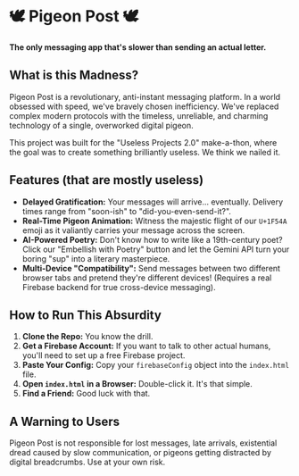 # 🕊️ Pigeon Post 🕊️

**The only messaging app that's slower than sending an actual letter.**

## What is this Madness?

Pigeon Post is a revolutionary, anti-instant messaging platform. In a world obsessed with speed, we've bravely chosen inefficiency. We've replaced complex modern protocols with the timeless, unreliable, and charming technology of a single, overworked digital pigeon.

This project was built for the "Useless Projects 2.0" make-a-thon, where the goal was to create something brilliantly useless. We think we nailed it.

## Features (that are mostly useless)

* **Delayed Gratification:** Your messages will arrive... eventually. Delivery times range from "soon-ish" to "did-you-even-send-it?".
* **Real-Time Pigeon Animation:** Witness the majestic flight of our `U+1F54A` emoji as it valiantly carries your message across the screen.
* **AI-Powered Poetry:** Don't know how to write like a 19th-century poet? Click our "Embellish with Poetry" button and let the Gemini API turn your boring "sup" into a literary masterpiece.
* **Multi-Device "Compatibility":** Send messages between two different browser tabs and pretend they're different devices! (Requires a real Firebase backend for true cross-device messaging).

## How to Run This Absurdity

1.  **Clone the Repo:** You know the drill.
2.  **Get a Firebase Account:** If you want to talk to other actual humans, you'll need to set up a free Firebase project.
3.  **Paste Your Config:** Copy your `firebaseConfig` object into the `index.html` file.
4.  **Open `index.html` in a Browser:** Double-click it. It's that simple.
5.  **Find a Friend:** Good luck with that.

## A Warning to Users

Pigeon Post is not responsible for lost messages, late arrivals, existential dread caused by slow communication, or pigeons getting distracted by digital breadcrumbs. Use at your own risk.